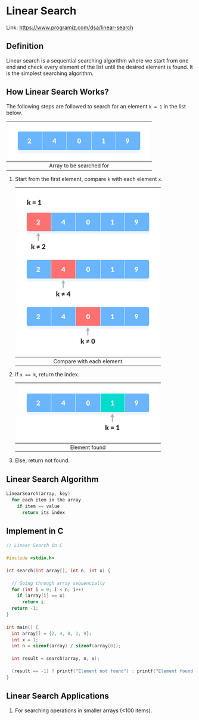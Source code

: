 # Linear Search



Link: https://www.programiz.com/dsa/linear-search





## Definition

Linear search is a sequential searching algorithm where we start from one end and check every element of the list until the desired element is found. It is the simplest searching algorithm.





## How Linear Search Works?

The following steps are followed to search for an element `k = 1` in the list below.

| <img src="10.Linear Search.assets/linear-search-initial-array.png" alt="Initial array" style="zoom:50%;" /> |
| :----------------------------------------------------------: |
|                   Array to be searched for                   |



1.  Start from the first element, compare `k` with each element `x`.

    | <img src="10.Linear Search.assets/linear-search-comparisons.png" alt="Element not found" style="zoom:50%;" /> |
    | :----------------------------------------------------------: |
    |                  Compare with each element                   |

    

2.  If `x == k`, return the index.

    | <img src="10.Linear Search.assets/linear-search-found.png" alt="Element found" style="zoom:50%;" /> |
    | :----------------------------------------------------------: |
    |                        Element found                         |

    

3.  Else, return not found.





## Linear Search Algorithm

```c
LinearSearch(array, key)
  for each item in the array
    if item == value
      return its index
```





## Implement in C
```c
// Linear Search in C

#include <stdio.h>

int search(int array[], int n, int x) {
  
  // Going through array sequencially
  for (int i = 0; i < n; i++)
    if (array[i] == x)
      return i;
  return -1;
}

int main() {
  int array[] = {2, 4, 0, 1, 9};
  int x = 1;
  int n = sizeof(array) / sizeof(array[0]);

  int result = search(array, n, x);

  (result == -1) ? printf("Element not found") : printf("Element found at index: %d", result);
}
```





## Linear Search Applications

1.  For searching operations in smaller arrays (<100 items).